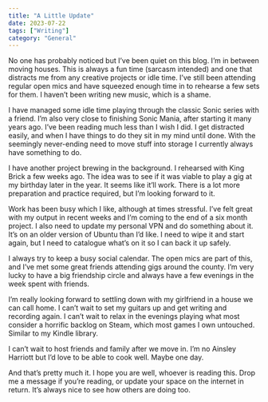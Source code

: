 ```yaml
---
title: "A Little Update"
date: 2023-07-22
tags: ["Writing"]
category: "General"
---
```

No one has probably noticed but I’ve been quiet on this blog. I’m in between moving houses. This is always a fun time (sarcasm intended) and one that distracts me from any creative projects or idle time. I’ve still been attending regular open mics and have squeezed enough time in to rehearse a few sets for them. I haven’t been writing new music, which is a shame.

I have managed some idle time playing through the classic Sonic series with a friend. I’m also very close to finishing Sonic Mania, after starting it many years ago. I’ve been reading much less than I wish I did. I get distracted easily, and when I have things to do they sit in my mind until done. With the seemingly never-ending need to move stuff into storage I currently always have something to do.

I have another project brewing in the background. I rehearsed with King Brick a few weeks ago. The idea was to see if it was viable to play a gig at my birthday later in the year. It seems like it’ll work. There is a lot more preparation and practice required, but I’m looking forward to it.

Work has been busy which I like, although at times stressful. I’ve felt great with my output in recent weeks and I’m coming to the end of a six month project. I also need to update my personal VPN and do something about it. It’s on an older version of Ubuntu than I’d like. I need to wipe it and start again, but I need to catalogue what’s on it so I can back it up safely.

I always try to keep a busy social calendar. The open mics are part of this, and I’ve met some great friends attending gigs around the county. I’m very lucky to have a big friendship circle and always have a few evenings in the week spent with friends.

I’m really looking forward to settling down with my girlfriend in a house we can call home. I can’t wait to set my guitars up and get writing and recording again. I can’t wait to relax in the evenings playing what most consider a horrific backlog on Steam, which most games I own untouched. Similar to my Kindle library.

I can’t wait to host friends and family after we move in. I’m no Ainsley Harriott but I’d love to be able to cook well. Maybe one day.

And that’s pretty much it. I hope you are well, whoever is reading this. Drop me a message if you’re reading, or update your space on the internet in return. It’s always nice to see how others are doing too.
